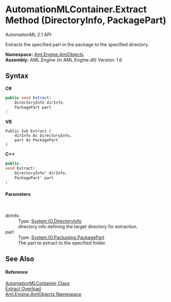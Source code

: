 # AutomationMLContainer.Extract Method (DirectoryInfo, PackagePart)
AutomationML 2.1 API 

Extracts the specified part in the package to the specified directory.

**Namespace:**&nbsp;<a href="N_Aml_Engine_AmlObjects">Aml.Engine.AmlObjects</a><br />**Assembly:**&nbsp;AML.Engine (in AML.Engine.dll) Version: 1.6

## Syntax

**C#**<br />
``` C#
public void Extract(
	DirectoryInfo dirInfo,
	PackagePart part
)
```

**VB**<br />
``` VB
Public Sub Extract ( 
	dirInfo As DirectoryInfo,
	part As PackagePart
)
```

**C++**<br />
``` C++
public:
void Extract(
	DirectoryInfo^ dirInfo, 
	PackagePart^ part
)
```


#### Parameters
&nbsp;<dl><dt>dirInfo</dt><dd>Type: <a href="https://docs.microsoft.com/dotnet/api/system.io.directoryinfo" target="_parent" rel="noopener noreferrer">System.IO.DirectoryInfo</a><br />directory info defining the target directory for extraction.</dd><dt>part</dt><dd>Type: <a href="https://docs.microsoft.com/dotnet/api/system.io.packaging.packagepart" target="_parent" rel="noopener noreferrer">System.IO.Packaging.PackagePart</a><br />The part to extract to the specified folder.</dd></dl>

## See Also


#### Reference
<a href="T_Aml_Engine_AmlObjects_AutomationMLContainer">AutomationMLContainer Class</a><br /><a href="Overload_Aml_Engine_AmlObjects_AutomationMLContainer_Extract">Extract Overload</a><br /><a href="N_Aml_Engine_AmlObjects">Aml.Engine.AmlObjects Namespace</a><br />
